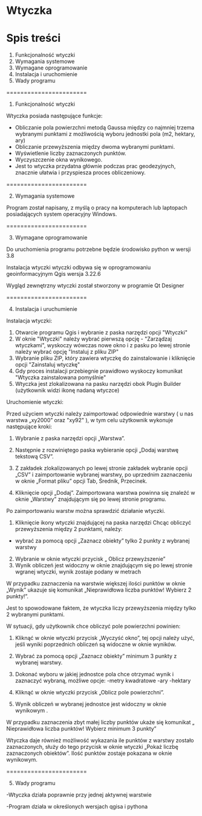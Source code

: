 # Wtyczka

Spis treści
=======================

1. Funkcjonalność wtyczki
2. Wymagania systemowe 
3. Wymagane oprogramowanie 
4. Instalacja i uruchomienie 
5. Wady programu


=======================

1. Funkcjonalność wtyczki


Wtyczka posiada następujące funkcje:
- Obliczanie pola powierzchni metodą Gaussa między co najmniej trzema
  wybranymi punktami z możliwością wyboru jednostki pola (m2, hektary, ary)
- Obliczanie przewyższenia między dwoma wybranymi punktami.
- Wyświetlenie liczby zaznaczonych punktów.
- Wyczyszczenie okna wynikowego.
- Jest to wtyczka przydatna głównie podczas prac geodezyjnych, znacznie ułatwia i przyspiesza proces obliczeniowy.


=======================

2. Wymagania systemowe 

Program został napisany, z myślą o pracy na komputerach lub laptopach posiadających system operacyjny Windows.

=======================

3. Wymagane oprogramowanie 

Do uruchomienia programu potrzebne będzie środowisko python w wersji 3.8

Instalacja wtyczki wtyczki odbywa się w oprogramowaniu geoinformacyjnym Qgis wersja 3.22.6

Wygląd zewnętrzny wtyczki został stworzony w programie Qt Designer


=======================

4. Instalacja i uruchumienie

 Instalacja wtyczki:

 1. Otwarcie programu Qgis i wybranie z paska narzędzi opcji "Wtyczki"
 2. W oknie "Wtyczki" należy wybrać pierwszą opcję - "Zarządzaj wtyczkami", wyskoczy wówczas nowe okno 
 i z pasku po lewej stronie należy wybrać opcję "Instaluj z pliku ZIP"
 3. Wybranie pliku ZIP, który zawiera wtyczkę do zainstalowanie i kliknięcie opcji "Zainstaluj wtyczkę"
 4. Gdy proces instalacji przebiegnie prawidłowo wyskoczy komunikat  "Wtyczka zainstalowana pomyślnie"
 5. Wtyczka jest zlokalizowana na pasku narzędzi obok Plugin Builder (użytkownik widzi ikonę nadaną wtyczce)


Uruchomienie wtyczki:

Przed użyciem wtyczki należy zaimportować odpowiednie warstwy ( u nas warstwa „xy2000” oraz "xy92" ), w tym celu użytkownik wykonuje następujące kroki:

1. Wybranie z paska narzędzi opcji „Warstwa”.
2. Następnie z rozwiniętego paska wybieranie opcji „Dodaj warstwę tekstową CSV”.
3. Z zakładek zlokalizowanych po lewej stronie zakładek wybranie opcji „CSV” i zaimportowanie wybranej warstwy, po uprzednim zaznaczeniu w oknie „Format pliku” opcji Tab, Średnik, Przecinek.

4. Kliknięcie opcji „Dodaj”. Zaimportowana warstwa powinna się znaleźć w oknie „Warstwy” znajdującym się po lewej stronie programu.

Po zaimportowaniu warstw można sprawdzić działanie wtyczki.

1. Kliknięcie ikony wtyczki znajdującej na paska narzędzi
Chcąc obliczyć przewyższenia między 2 punktami, należy:
- wybrać za pomocą opcji „Zaznacz obiekty” tylko 2 punkty z wybranej warstwy 
2. Wybranie w oknie wtyczki przycisk „ Oblicz przewyższenie” 
3. Wynik obliczeń jest widoczny w oknie znajdującym się po lewej stronie wgranej wtyczki, wynik zostaje podany w metrach

W przypadku zaznaczenia na warstwie większej ilości punktów w oknie „Wynik” ukazuje się komunikat „Nieprawidłowa liczba punktów! Wybierz 2 punkty!”.

Jest to spowodowane faktem, że wtyczka liczy przewyższenia między tylko 2 wybranymi punktami.

W sytuacji, gdy użytkownik chce obliczyć pole powierzchni powinien:

1. Kliknąć w oknie wtyczki przycisk „Wyczyść okno”, tej opcji należy użyć, jeśli wyniki poprzednich obliczeń są widoczne w oknie wyników.

2. Wybrać za pomocą opcji „Zaznacz obiekty” minimum 3 punkty z wybranej warstwy.
   
3. Dokonać wyboru w jakiej jednostce pola chce otrzymać wynik i zaznaczyć wybraną, możliwe opcje:
-metry kwadratowe
-ary
-hektary

4. Kliknąć w oknie wtyczki przycisk  „Oblicz pole powierzchni”.
   
6. Wynik obliczeń w wybranej jednostce jest widoczny w oknie wynikowym .
   
W przypadku zaznaczenia zbyt małej liczby punktów ukaże się komunikat „ Nieprawidłowa liczba punktów! Wybierz minimum 3 punkty”

Wtyczka daje również możliwość wykazania ile punktów z warstwy zostało zaznaczonych, służy do tego przycisk w oknie wtyczki „Pokaż liczbę zaznaczonych obiektów”. 
Ilość punktów zostaje pokazana w oknie wynikowym.


=======================

5. Wady programu
   
-Wtyczka działa poprawnie przy jednej aktywnej warstwie

-Program działa w określonych wersjach qgisa i pythona
